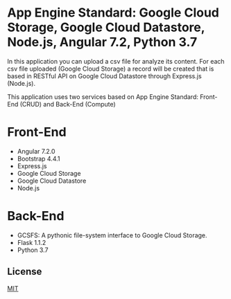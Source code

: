 # App Engine Standard: Google Cloud Storage, Google Cloud Datastore, Node.js, Angular 7.2, Python 3.7

In this application you can upload a csv file for analyze its content. For each csv file uploaded (Google Cloud Storage) a record will be created that is based in RESTful API on Google Cloud Datastore through Express.js (Node.js).

This application uses two services based on App Engine Standard: Front-End (CRUD) and Back-End (Compute)

# Front-End
- Angular 7.2.0
- Bootstrap 4.4.1
- Express.js
- Google Cloud Storage
- Google Cloud Datastore
- Node.js

# Back-End
- GCSFS: A pythonic file-system interface to Google Cloud Storage.
- Flask 1.1.2
- Python 3.7

## License
[MIT](https://choosealicense.com/licenses/mit/)
